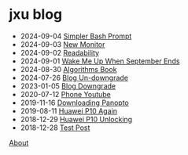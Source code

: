 # jxu blog

-   2024-09-04 [Simpler Bash Prompt](bash_prompt.md)
-   2024-09-03 [New Monitor](new_monitor.md)
-   2024-09-02 [Readability](readability.md)
-   2024-09-01 [Wake Me Up When September Ends](september.md)
-   2024-08-30 [Algorithms Book](clrs.md)
-   2024-07-26 [Blog Un-downgrade](undowngrade.md)
-   2023-01-05 [Blog Downgrade](downgrade.md)
-   2020-07-12 [Phone Youtube](phone-youtube.md)
-   2019-11-16 [Downloading Panopto](panopto.md)
-   2019-08-11 [Huawei P10 Again](p10-again.md)
-   2018-12-29 [Huawei P10 Unlocking](p10-unlocking.md)
-   2018-12-28 [Test Post](test.md)

[About](about.md)
